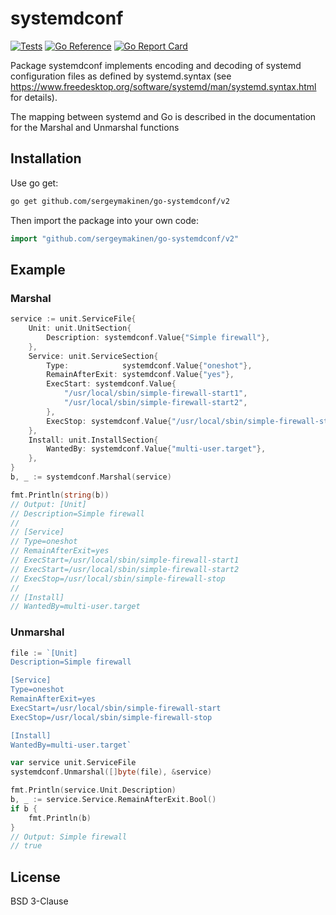 # systemdconf

[![Tests](https://github.com/sergeymakinen/go-systemdconf/workflows/Tests/badge.svg)](https://github.com/sergeymakinen/go-systemdconf/actions?query=workflow%3ATests)
[![Go Reference](https://pkg.go.dev/badge/github.com/sergeymakinen/go-systemdconf.svg)](https://pkg.go.dev/github.com/sergeymakinen/go-systemdconf/v2)
[![Go Report Card](https://goreportcard.com/badge/github.com/sergeymakinen/go-systemdconf)](https://goreportcard.com/report/github.com/sergeymakinen/go-systemdconf)

Package systemdconf implements encoding and decoding of systemd configuration files
as defined by systemd.syntax (see https://www.freedesktop.org/software/systemd/man/systemd.syntax.html for details).

The mapping between systemd and Go is described
in the documentation for the Marshal and Unmarshal functions

## Installation

Use go get:

```bash
go get github.com/sergeymakinen/go-systemdconf/v2
```

Then import the package into your own code:

```go
import "github.com/sergeymakinen/go-systemdconf/v2"
```


## Example

### Marshal

```go
service := unit.ServiceFile{
    Unit: unit.UnitSection{
        Description: systemdconf.Value{"Simple firewall"},
    },
    Service: unit.ServiceSection{
        Type:            systemdconf.Value{"oneshot"},
        RemainAfterExit: systemdconf.Value{"yes"},
        ExecStart: systemdconf.Value{
            "/usr/local/sbin/simple-firewall-start1",
            "/usr/local/sbin/simple-firewall-start2",
        },
        ExecStop: systemdconf.Value{"/usr/local/sbin/simple-firewall-stop"},
    },
    Install: unit.InstallSection{
        WantedBy: systemdconf.Value{"multi-user.target"},
    },
}
b, _ := systemdconf.Marshal(service)

fmt.Println(string(b))
// Output: [Unit]
// Description=Simple firewall
//
// [Service]
// Type=oneshot
// RemainAfterExit=yes
// ExecStart=/usr/local/sbin/simple-firewall-start1
// ExecStart=/usr/local/sbin/simple-firewall-start2
// ExecStop=/usr/local/sbin/simple-firewall-stop
//
// [Install]
// WantedBy=multi-user.target
```

### Unmarshal

```go
file := `[Unit]
Description=Simple firewall

[Service]
Type=oneshot
RemainAfterExit=yes
ExecStart=/usr/local/sbin/simple-firewall-start
ExecStop=/usr/local/sbin/simple-firewall-stop

[Install]
WantedBy=multi-user.target`

var service unit.ServiceFile
systemdconf.Unmarshal([]byte(file), &service)

fmt.Println(service.Unit.Description)
b, _ := service.Service.RemainAfterExit.Bool()
if b {
    fmt.Println(b)
}
// Output: Simple firewall
// true
```

## License

BSD 3-Clause

